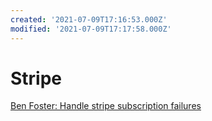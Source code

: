 ```yaml
---
created: '2021-07-09T17:16:53.000Z'
modified: '2021-07-09T17:17:58.000Z'
---
```


# Stripe

[Ben Foster: Handle stripe subscription failures](https://benfoster.io/blog/stripe-failed-payments-how-to/)

